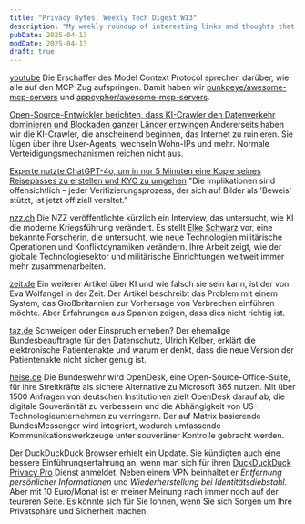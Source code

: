 ```yaml
---
title: "Privacy Bytes: Weekly Tech Digest W13"
description: "My weekly roundup of interesting links and thoughts that didn't find their way into my daily journal entries."
pubDate: 2025-04-13
modDate: 2025-04-13
draft: true
---
```


[youtube](https://www.youtube.com/watch?v=m2VqaNKstGc)
Die Erschaffer des Model Context Protocol sprechen darüber, wie alle auf den MCP-Zug aufspringen. Damit haben wir [punkpeye/awesome-mcp-servers](https://github.com/punkpeye/awesome-mcp-servers) und [appcypher/awesome-mcp-servers](https://github.com/appcypher/awesome-mcp-servers).

[Open-Source-Entwickler berichten, dass KI-Crawler den Datenverkehr dominieren und Blockaden ganzer Länder erzwingen](https://arstechnica.com/ai/2025/03/devs-say-ai-crawlers-dominate-traffic-forcing-blocks-on-entire-countries/)
Andererseits haben wir die KI-Crawler, die anscheinend beginnen, das Internet zu ruinieren. Sie lügen über ihre User-Agents, wechseln Wohn-IPs und mehr. Normale Verteidigungsmechanismen reichen nicht aus.

[Experte nutzte ChatGPT-4o, um in nur 5 Minuten eine Kopie seines Reisepasses zu erstellen und KYC zu umgehen](https://securityaffairs.com/176224/security/chatgpt-4o-to-create-a-replica-of-his-passport-in-just-five-minutes.html)
"Die Implikationen sind offensichtlich – jeder Verifizierungsprozess, der sich auf Bilder als 'Beweis' stützt, ist jetzt offiziell veraltet."

[nzz.ch](https://archive.is/5rzcq)
Die NZZ veröffentlichte kürzlich ein Interview, das untersucht, wie KI die moderne Kriegsführung verändert. Es stellt [Elke Schwarz](https://www.qmul.ac.uk/politics/staff/profiles/schwarzelke.html) vor, eine bekannte Forscherin, die untersucht, wie neue Technologien militärische Operationen und Konfliktdynamiken verändern. Ihre Arbeit zeigt, wie der globale Technologiesektor und militärische Einrichtungen weltweit immer mehr zusammenarbeiten.

[zeit.de](https://archive.ph/x31lc)
Ein weiterer Artikel über KI und wie falsch sie sein kann, ist der von Eva Wolfangel in der Zeit. Der Artikel beschreibt das Problem mit einem System, das Großbritannien zur Vorhersage von Verbrechen einführen möchte. Aber Erfahrungen aus Spanien zeigen, dass dies nicht richtig ist.

[taz.de](https://taz.de/Datenschuetzer-ueber-neue-Patientenakte/!6059544/)
Schweigen oder Einspruch erheben? Der ehemalige Bundesbeauftragte für den Datenschutz, Ulrich Kelber, erklärt die elektronische Patientenakte und warum er denkt, dass die neue Version der Patientenakte nicht sicher genug ist.

[heise.de](https://archive.ph/VMeSd)
Die Bundeswehr wird OpenDesk, eine Open-Source-Office-Suite, für ihre Streitkräfte als sichere Alternative zu Microsoft 365 nutzen. Mit über 1500 Anfragen von deutschen Institutionen zielt OpenDesk darauf ab, die digitale Souveränität zu verbessern und die Abhängigkeit von US-Technologieunternehmen zu verringern. Der auf Matrix basierende BundesMessenger wird integriert, wodurch umfassende Kommunikationswerkzeuge unter souveräner Kontrolle gebracht werden.

Der DuckDuckDuck Browser erhielt ein Update. Sie kündigten auch eine bessere Einführungserfahrung an, wenn man sich für ihren [DuckDuckDuck Privacy Pro](https://duckduckgo.com/duckduckgo-help-pages/privacy-pro/) Dienst anmeldet. Neben einem VPN beinhaltet er _Entfernung persönlicher Informationen_ und _Wiederherstellung bei Identitätsdiebstahl_. Aber mit 10 Euro/Monat ist er meiner Meinung nach immer noch auf der teureren Seite. Es könnte sich für Sie lohnen, wenn Sie sich Sorgen um Ihre Privatsphäre und Sicherheit machen.
